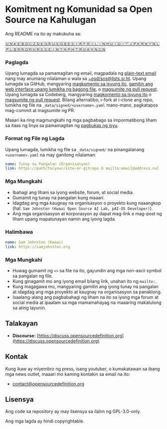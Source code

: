 # Komitment ng Komunidad sa Open Source na Kahulugan

Ang README na ito ay makukuha sa:
<!-- TRANSLATIONS_START -->
[🇺🇳](README.md)[🇦🇪](README-ar-AE.md)[🇧🇩](README-bn-BD.md)[🇨🇿](README-cs-CZ.md)[🇩🇪](README-de-DE.md)[🇬🇷](README-el-GR.md)[🇺🇸](README-en-US.md)[🇬🇧](README-en-GB.md)[🇪🇸](README-es-ES.md)[🇮🇷](README-fa-IR.md)[🇫🇷](README-fr-FR.md)[🇮🇱](README-he-IL.md)[🇮🇳](README-hi-IN.md)[🇭🇺](README-hu-HU.md)[🇮🇩](README-id-ID.md)[🇮🇹](README-it-IT.md)[🇯🇵](README-ja-JP.md)[🇰🇷](README-ko-KR.md)[🇲🇾](README-ms-MY.md)[🇳🇱](README-nl-NL.md)[🇵🇱](README-pl-PL.md)[🇧🇷](README-pt-BR.md)[🇷🇴](README-ro-RO.md)[🇷🇺](README-ru-RU.md)[🇷🇸](README-sr-RS.md)[🇸🇪](README-sv-SE.md)[🇮🇳](README-ta-IN.md)[🇹🇭](README-th-TH.md)[🇵🇭](README-tl-PH.md)[🇹🇷](README-tr-TR.md)[🇺🇦](README-uk-UA.md)[🇻🇳](README-vi-VN.md)[🇨🇳](README-zh-CN.md)
<!-- TRANSLATIONS_END -->

### Paglagda

Upang lumagda sa pamamagitan ng email, magpadala ng [plain-text email](https://useplaintext.email/) nang may anumang nilalaman o wala sa [~osd/sos@lists.sr.ht](mailto:~osd/sos@lists.sr.ht).
Upang lumagda sa GitHub, mangyaring [magkomento sa isyung ito](https://github.com/OpenSourceDefinition/sos/issues/1), [gamitin ang web interface upang lumikha ng bagong file](https://github.com/OpenSourceDefinition/sos/new/main/_data/signed), o [magsumite ng pull request](https://github.com/OpenSourceDefinition/sos/pulls).
Upang lumagda sa Codeberg, mangyaring [magkomento sa isyung ito](https://codeberg.org/osd/sos/issues/1) o [magsumite ng pull request](https://codeberg.org/osd/sos/pulls).
Bilang alternatibo, i-fork at i-clone ang repo, lumikha ng file na `_data/signed/<username>.yaml` mano-mano, pagkatapos mag-commit at magsumite ng PR.

Maaari ka ring magmungkahi ng mga pagbabago sa impormatibong liham sa itaas ng linya sa pamamagitan ng [pagbukas ng isyu](https://codeberg.org/osd/sos/issues).

### Format ng File ng Lagda

Upang lumagda, lumikha ng file sa `_data/signed/` na pinangalanang `<username>.yaml` na may ganitong nilalaman:

```yaml
name: Tunay na Pangalan (Organisasyon)
link: https://path/to/your/site-or-gitrepo O mailto:email@address.nul
```

### Mga Mungkahi
- Ibahagi ang liham sa iyong website, forum, at social media.
- Gumamit ng tunay na pangalan kung maaari.
- Idagdag ang mga kaugnay na organisasyon o proyekto kung naaangkop (hal. `Sam Johnston (Kwaai Open Source AI Lab, pAI-OS Developer)`).
- Ang mga organisasyon at korporasyon ay dapat mag-link o mag-post ng liham upang mapatunayan namin ang iyong lagda.

### Halimbawa

```yaml
name: Sam Johnston (Kwaai)
link: https://samjohnston.org
```

### Mga Mungkahi

- Huwag gumamit ng `<>` sa file na ito, gayundin ang mga non-ascii symbol sa pangalan ng file.
- Kung ginagamit mo ang iyong email bilang link, unahan ito ng `mailto:`.
- Kung magagawa mo, mangyaring gamitin ang iyong tunay na pangalan at idagdag ang mga proyekto at kaugnay na organisasyon sa panaklong.
- Isaalang-alang ang pagbabahagi ng liham na ito sa iyong mga forum at social media at ipaalam sa mga mamamahayag na maaaring makatulong sa ating layunin.

## Talakayan

- **Discourse:** [https://discuss.opensourcedefinition.org](https://discuss.opensourcedefinition.org)

## Kontak
Kung ikaw ay miyembro ng press, isang youtuber, o kumakatawan sa ibang mga news outlet, maaari mo kaming kontakin sa email na ito:
- [contact@opensourcedefinition.org](mailto:contact@opensourcedefinition.org)

## Lisensya
Ang code sa repository ay may lisensya sa ilalim ng GPL-3.0-only.

Ang mga lagda ay hindi copyrightable.